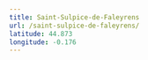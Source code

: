 ```yaml
---
title: Saint-Sulpice-de-Faleyrens
url: /saint-sulpice-de-faleyrens/
latitude: 44.873
longitude: -0.176
---
```

